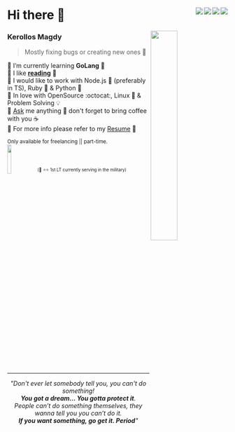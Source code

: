 <h1 align="left">Hi there 👋
<a href="https://aktive.tk#gh-dark-mode-only">
  <img align="right" src="https://t.ly/jk4s"/>
</a>
<a href="https://kounter.tk#gh-dark-mode-only">
  <img align="right" src="https://t.ly/IPLe" />
</a>
  
<a href="https://aktive.tk#gh-light-mode-only">
  <img align="right" src="https://t.ly/Xc10"/>
</a>
<a href="https://kounter.tk#gh-light-mode-only">
  <img align="right" src="https://t.ly/mOJk" />
</a>

</h1>

<img align="right" src="https://user-images.githubusercontent.com/36763164/155938198-731c072d-9864-47ae-b451-9dc55ea72a87.gif" width="35%" />

### Kerollos Magdy
> Mostly fixing bugs or creating new ones 🐞

🔹 I’m currently learning **GoLang** 💙  
🔸 I like [**reading**](//goodreads.com/kerolloz) 📘  
🔹 I would like to work with Node.js 💚 (preferably in TS), Ruby 💎 & Python 🐍  
🔸 In love with OpenSource :octocat:, Linux 🐧 & Problem Solving 💡  
🔹 [Ask](https://github.com/kerolloz/kerolloz/discussions/new?category=q-a) me anything 💭 don't forget to bring coffee with you ☕  
🔸 For more info please refer to my [Resume](https://bit.ly/kerollos-resume)  📑 

<sup>Only available for freelancing || part-time.  
<a href="https://kerolloz.github.io/end-of-service"><img src="https://end-of-service.deta.dev" width="13%" /></a> <sup>(👮 ⭐⭐ 1st LT currently serving in the military)</sup><hr />
<div align="center">
  <i>"Don't ever let somebody tell you, you can't do something! <br><b>You got a dream… You gotta protect it</b>.<br> People can’t do something themselves, they wanna tell you you can’t do it. <br><b>If you want something, go get it. Period</b>"</i>
</div>

